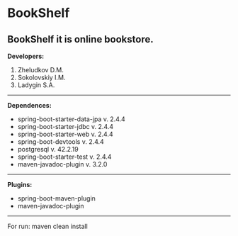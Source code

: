 # BookShelf

BookShelf it is online bookstore.
---

__Developers:__
1. Zheludkov D.M.
2. Sokolovskiy I.M.
3. Ladygin S.A.
---
__Dependences:__  
* spring-boot-starter-data-jpa v. 2.4.4
* spring-boot-starter-jdbc v. 2.4.4
* spring-boot-starter-web v. 2.4.4
* spring-boot-devtools v. 2.4.4
* postgresql v. 42.2.19
* spring-boot-starter-test v. 2.4.4
* maven-javadoc-plugin v. 3.2.0
___
__Plugins:__
* spring-boot-maven-plugin
*  maven-javadoc-plugin
---
For run: maven clean install